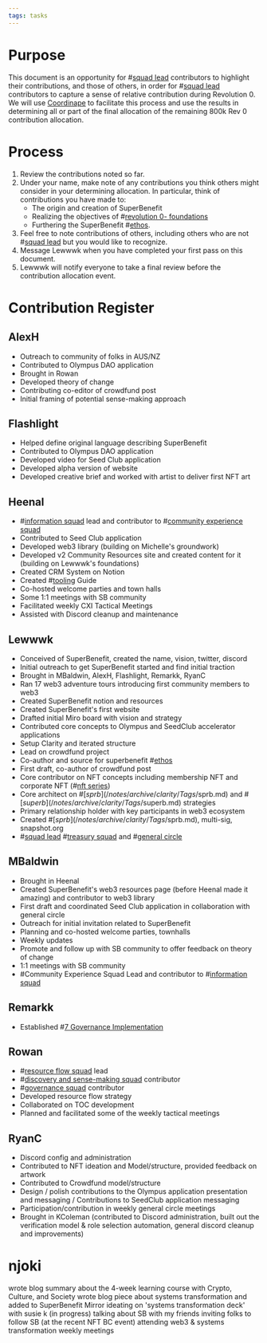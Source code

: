 ```yaml
---
tags: tasks
---
```



# Purpose
This document is an opportunity for #[squad lead](/notes/archive/clarity/Tags/squad%20lead.md) contributors to highlight their contributions, and those of others, in order for #[squad lead](/notes/archive/clarity/Tags/squad%20lead.md) contributors to capture a sense of relative contribution during Revolution 0. We will use [Coordinape](http://coordinape.com) to facilitate this process and use the results in determining all or part of the final allocation of the remaining 800k Rev 0 contribution allocation. 
# Process
1. Review the contributions noted so far.
2. Under your name, make note of any contributions you think others might consider in your determining allocation. In particular, think of contributions you have made to:
	- The origin and creation of SuperBenefit
	- Realizing the objectives of #[revolution 0- foundations](/notes/archive/clarity/Tags/revolution%200-%20foundations.md) 
	- Furthering the SuperBenefit #[ethos](/notes/archive/clarity/Tags/ethos.md).
3.  Feel free to note contributions of others, including others who are not #[squad lead](/notes/archive/clarity/Tags/squad%20lead.md) but you would like to recognize.
4. Message Lewwwk when you have completed your first pass on this document.
5. Lewwwk will notify everyone to take a final review before the contribution allocation event.

# Contribution Register
## AlexH
- Outreach to community of folks in AUS/NZ
- Contributed to Olympus DAO application
- Brought in Rowan
- Developed theory of change
- Contributing co-editor of crowdfund post
- Initial framing of potential sense-making approach

## Flashlight
- Helped define original language describing SuperBenefit
- Contributed to Olympus DAO application
- Developed video for Seed Club application
- Developed alpha version of website
- Developed creative brief and worked with artist to deliver first NFT art

## Heenal
- #[information squad](/notes/archive/clarity/Tags/information%20squad.md) lead and contributor to #[community experience squad](/notes/archive/clarity/Tags/community%20experience%20squad.md) 
- Contributed to Seed Club application
- Developed web3 library (building on Michelle's groundwork)
- Developed v2 Community Resources site and created content for it (building on Lewwwk's foundations)
- Created CRM System on Notion
- Created #[tooling](/notes/archive/clarity/Tags/tooling.md) Guide
- Co-hosted welcome parties and town halls
- Some 1:1 meetings with SB community
- Facilitated weekly CXI Tactical Meetings 
- Assisted with Discord cleanup and maintenance

## Lewwwk
- Conceived of SuperBenefit, created the name, vision, twitter, discord
- Initial outreach to get SuperBenefit started and find initial traction
- Brought in MBaldwin, AlexH, Flashlight, Remarkk, RyanC
- Ran 17 web3 adventure tours introducing first community members to web3
- Created SuperBenefit notion and resources
- Created SuperBenefit's first website
- Drafted initial Miro board with vision and strategy
- Contributed core concepts to Olympus and SeedClub accelerator applications
- Setup Clarity and iterated structure
- Lead on crowdfund project
- Co-author and source for superbenefit #[ethos](/notes/archive/clarity/Tags/ethos.md) 
- First draft, co-author of crowdfund post
- Core contributor on NFT concepts including membership NFT and corporate NFT (#[nft series](/notes/archive/clarity/Tags/nft%20series.md))
- Core architect on #[$sprb](/notes/archive/clarity/Tags/$sprb.md) and #[$superb](/notes/archive/clarity/Tags/$superb.md) strategies
- Primary relationship holder with key participants in web3 ecosystem
- Created #[$sprb](/notes/archive/clarity/Tags/$sprb.md), multi-sig, snapshot.org
- #[squad lead](/notes/archive/clarity/Tags/squad%20lead.md) #[treasury squad](/notes/archive/clarity/Tags/treasury%20squad.md) and #[general circle](/notes/archive/clarity/Tags/general%20circle.md) 

## MBaldwin
- Brought in Heenal
- Created SuperBenefit's web3 resources page (before Heenal made it amazing) and contributor to web3 library
- First draft and coordinated Seed Club application in collaboration with general circle 
- Outreach for initial invitation related to SuperBenefit
- Planning and co-hosted welcome parties, townhalls
- Weekly updates
- Promote and follow up with SB community to offer feedback on theory of change 
- 1:1 meetings with SB community
- #Community Experience Squad Lead and contributor to #[information squad](/notes/archive/clarity/Tags/information%20squad.md) 

## Remarkk
- Established #[7 Governance Implementation](7%20Governance%20Implementation) 

## Rowan
- #[resource flow squad](/notes/archive/clarity/Tags/resource%20flow%20squad.md) lead 
- #[discovery and sense-making squad](/notes/archive/clarity/Tags/discovery%20and%20sense-making%20squad.md) contributor 
- #[governance squad](/notes/archive/clarity/Tags/governance%20squad.md) contributor
- Developed resource flow strategy
- Collaborated on TOC development 
- Planned and facilitated some of the weekly tactical meetings

## RyanC
- Discord config and administration 
- Contributed to NFT ideation and Model/structure, provided feedback on artwork
- Contributed to Crowdfund model/structure 
- Design / polish contributions to the Olympus application presentation and messaging / Contributions to SeedClub application messaging
- Participation/contribution  in weekly general circle meetings
- Brought in KColeman (contributed to Discord administration, built out the verification model & role selection automation, general discord cleanup and improvements)

# njoki
wrote blog summary about the 4-week learning course with Crypto, Culture, and Society 
wrote blog piece about systems transformation and added to SuperBenefit Mirror 
ideating on 'systems transformation deck' with susie k (in progress) 
talking about SB with my friends
inviting folks to follow SB (at the recent NFT BC event) 
attending web3 & systems transformation weekly meetings 